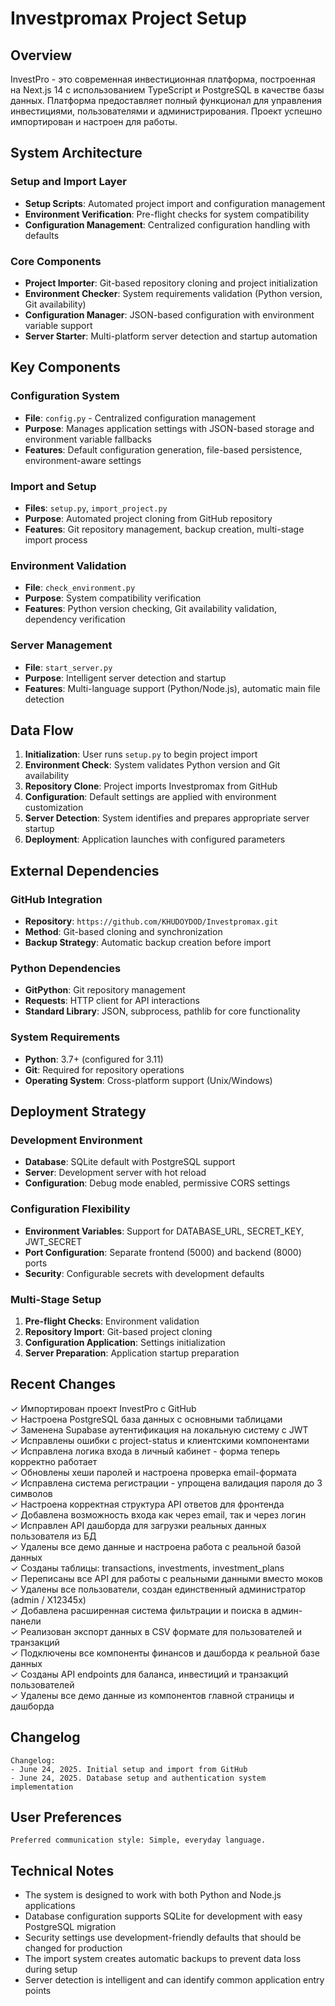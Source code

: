 # Investpromax Project Setup

## Overview

InvestPro - это современная инвестиционная платформа, построенная на Next.js 14 с использованием TypeScript и PostgreSQL в качестве базы данных. Платформа предоставляет полный функционал для управления инвестициями, пользователями и администрирования. Проект успешно импортирован и настроен для работы.

## System Architecture

### Setup and Import Layer
- **Setup Scripts**: Automated project import and configuration management
- **Environment Verification**: Pre-flight checks for system compatibility
- **Configuration Management**: Centralized configuration handling with defaults

### Core Components
- **Project Importer**: Git-based repository cloning and project initialization
- **Environment Checker**: System requirements validation (Python version, Git availability)
- **Configuration Manager**: JSON-based configuration with environment variable support
- **Server Starter**: Multi-platform server detection and startup automation

## Key Components

### Configuration System
- **File**: `config.py` - Centralized configuration management
- **Purpose**: Manages application settings with JSON-based storage and environment variable fallbacks
- **Features**: Default configuration generation, file-based persistence, environment-aware settings

### Import and Setup
- **Files**: `setup.py`, `import_project.py`
- **Purpose**: Automated project cloning from GitHub repository
- **Features**: Git repository management, backup creation, multi-stage import process

### Environment Validation
- **File**: `check_environment.py`
- **Purpose**: System compatibility verification
- **Features**: Python version checking, Git availability validation, dependency verification

### Server Management
- **File**: `start_server.py`
- **Purpose**: Intelligent server detection and startup
- **Features**: Multi-language support (Python/Node.js), automatic main file detection

## Data Flow

1. **Initialization**: User runs `setup.py` to begin project import
2. **Environment Check**: System validates Python version and Git availability
3. **Repository Clone**: Project imports Investpromax from GitHub
4. **Configuration**: Default settings are applied with environment customization
5. **Server Detection**: System identifies and prepares appropriate server startup
6. **Deployment**: Application launches with configured parameters

## External Dependencies

### GitHub Integration
- **Repository**: `https://github.com/KHUDOYDOD/Investpromax.git`
- **Method**: Git-based cloning and synchronization
- **Backup Strategy**: Automatic backup creation before import

### Python Dependencies
- **GitPython**: Git repository management
- **Requests**: HTTP client for API interactions
- **Standard Library**: JSON, subprocess, pathlib for core functionality

### System Requirements
- **Python**: 3.7+ (configured for 3.11)
- **Git**: Required for repository operations
- **Operating System**: Cross-platform support (Unix/Windows)

## Deployment Strategy

### Development Environment
- **Database**: SQLite default with PostgreSQL support
- **Server**: Development server with hot reload
- **Configuration**: Debug mode enabled, permissive CORS settings

### Configuration Flexibility
- **Environment Variables**: Support for DATABASE_URL, SECRET_KEY, JWT_SECRET
- **Port Configuration**: Separate frontend (5000) and backend (8000) ports
- **Security**: Configurable secrets with development defaults

### Multi-Stage Setup
1. **Pre-flight Checks**: Environment validation
2. **Repository Import**: Git-based project cloning
3. **Configuration Application**: Settings initialization
4. **Server Preparation**: Application startup preparation

## Recent Changes

✓ Импортирован проект InvestPro с GitHub  
✓ Настроена PostgreSQL база данных с основными таблицами  
✓ Заменена Supabase аутентификация на локальную систему с JWT  
✓ Исправлены ошибки с project-status и клиентскими компонентами  
✓ Исправлена логика входа в личный кабинет - форма теперь корректно работает  
✓ Обновлены хеши паролей и настроена проверка email-формата  
✓ Исправлена система регистрации - упрощена валидация пароля до 3 символов  
✓ Настроена корректная структура API ответов для фронтенда  
✓ Добавлена возможность входа как через email, так и через логин  
✓ Исправлен API дашборда для загрузки реальных данных пользователя из БД  
✓ Удалены все демо данные и настроена работа с реальной базой данных  
✓ Созданы таблицы: transactions, investments, investment_plans  
✓ Переписаны все API для работы с реальными данными вместо моков  
✓ Удалены все пользователи, создан единственный администратор (admin / X12345x)  
✓ Добавлена расширенная система фильтрации и поиска в админ-панели  
✓ Реализован экспорт данных в CSV формате для пользователей и транзакций  
✓ Подключены все компоненты финансов и дашборда к реальной базе данных  
✓ Созданы API endpoints для баланса, инвестиций и транзакций пользователей  
✓ Удалены все демо данные из компонентов главной страницы и дашборда  

## Changelog

```
Changelog:
- June 24, 2025. Initial setup and import from GitHub
- June 24, 2025. Database setup and authentication system implementation
```

## User Preferences

```
Preferred communication style: Simple, everyday language.
```

## Technical Notes

- The system is designed to work with both Python and Node.js applications
- Database configuration supports SQLite for development with easy PostgreSQL migration
- Security settings use development-friendly defaults that should be changed for production
- The import system creates automatic backups to prevent data loss during setup
- Server detection is intelligent and can identify common application entry points